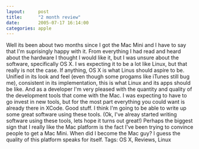 ```yaml
---
layout:     post
title:      "2 month review"
date:       2005-07-17 16:14:00
categories: apple
---
```

Well its been about two months since I got the Mac Mini and I have to say that I'm suprisingly happy with it. From everything I had read and heard about the hardware I thought I would like it, but I was unsure about the software, specifically OS X. I ws expecting it to be a lot like Linux, but that really is not the case. If anything, OS X is what Linus should aspire to be. Unified in its look and feel (even though some progams like iTunes still bug me), consistent in its implementation, this is what Linux and its apps should be like. And as a developer I'm very pleased with the quantity and quality of the development tools that come with the Mac. I was expecting to have to go invest in new tools, but for the most part everything you could want is already there in XCode. Good stuff. I think I'm going to be able to write up some great software using these tools. (Ok, I've alreay started writing software using these tools, lets hope it turns out great!) Perhaps the biggest sign that I really like the Mac platform is the fact I've been trying to convince people to get a Mac Mini. When did I become the Mac guy? I guess the quality of this platform speaks for itself. Tags: OS X, Reviews, Linux
